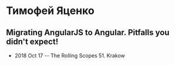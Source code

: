 # Тимофей Яценко

## Migrating AngularJS to Angular. Pitfalls you didn&#39;t expect!
- 2018 Oct 17 -- The Rolling Scopes 51. Krakow    
